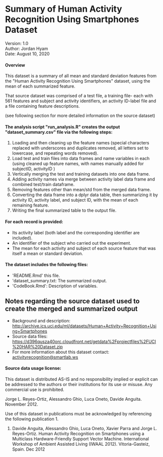 Summary of Human Activity Recognition Using Smartphones Dataset
===============================================================

Version: 1.0  
Author: Jordan Hyam  
Date: August 10, 2020

#### Overview

This dataset is a summary of all mean and standard deviation features
from the "Human Activity Recognition Using Smartphones" dataset, using
the mean of each summarized feature.

That source dataset was comprised of a test file, a training file- each
with 561 features and subject and activity identifiers, an activity
ID-label file and a file containing feature descriptions.

(see following section for more detailed information on the source
dataset)

#### The analysis script "run\_analysis.R" creates the output "dataset\_summary.csv" file via the following steps:

1.  Loading and then cleaning up the feature names (special characters
    replaced with underscores and duplicates removed, all letters set to
    lowercase, and repeating words removed).
2.  Load test and train files into data frames and name variables in
    each (using cleaned up feature names, with names manually added for
    subjectID, activityID )
3.  Vertically merging the test and training datasets into one data
    frame.
4.  Adding activity names via merge between activity label data frame
    and combined test/train dataframe.
5.  Removing features other than mean/std from the merged data frame.
6.  Converting the data frame into a dplyr data table, then summarizing
    it by activity ID, activity label, and subject ID, with the mean of
    each remaining feature.
7.  Writing the final summarized table to the output file.

#### For each record is provided:

-   Its activity label (both label and the corresponding identifier are
    included).
-   An identifier of the subject who carried out the experiment.
-   The mean for each activity and subject of each source feature that
    was itself a mean or standard deviation.

#### The dataset includes the following files:

-   'README.Rmd' this file.
-   'dataset\_summary.txt: The summarized output.
-   'CodeBook.Rmd': Description of variables.

Notes regarding the source dataset used to create the merged and summarized output
----------------------------------------------------------------------------------

-   Background and description:
    <http://archive.ics.uci.edu/ml/datasets/Human+Activity+Recognition+Using+Smartphones>
-   Source data files:
    <https://d396qusza40orc.cloudfront.net/getdata%2Fprojectfiles%2FUCI%20HAR%20Dataset.zip>
-   For more information about this dataset contact:
    <activityrecognition@smartlab.ws>

#### Source data usage license:

This dataset is distributed AS-IS and no responsibility implied or
explicit can be addressed to the authors or their institutions for its
use or misuse. Any commercial use is prohibited.

Jorge L. Reyes-Ortiz, Alessandro Ghio, Luca Oneto, Davide Anguita.
November 2012.

Use of this dataset in publications must be acknowledged by referencing
the following publication 1.

1.  Davide Anguita, Alessandro Ghio, Luca Oneto, Xavier Parra and
    Jorge L. Reyes-Ortiz. Human Activity Recognition on Smartphones
    using a Multiclass Hardware-Friendly Support Vector Machine.
    International Workshop of Ambient Assisted Living (IWAAL 2012).
    Vitoria-Gasteiz, Spain. Dec 2012
